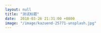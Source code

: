 ```yaml
---
layout: null
title: "测试标题"
date:  2018-03-26 21:31:00 +0800
image: "/image/kazuend-25771-unsplash.jpg"
---
```

